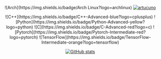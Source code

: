 <!DOCTYPE html>
<body>
<div align="center">  
  ![Arch](https://img.shields.io/badge/Arch Linux?logo=archlinux)
  <a href="https://github.com/ryo-ma/github-profile-trophy"><img src="https://github-profile-trophy.vercel.app/?username=thomas1908&theme=radical" alt="artucuno" /></a> </p>
  ![C++](https://img.shields.io/badge/C++-Advanced-blue?logo=cplusplus)
  ![Python](https://img.shields.io/badge/Python-Advanced-yellow?logo=python)
  ![C](https://img.shields.io/badge/C-Advanced-red?logo=c)
  ![Pytorch](https://img.shields.io/badge/Pytorch-Intermediate-red?logo=pytorch)
  ![TensorFlow](https://img.shields.io/badge/TensorFlow-Intermediate-orange?logo=tensorflow)
  
  [![GitHub stats](https://github-readme-stats.vercel.app/api?username=thomas1908&show_icons=true&theme=radical)](https://github.com/thomas1908)
</div>
</body>
</html>

